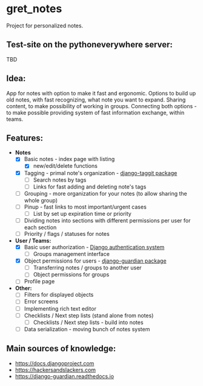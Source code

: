 # gret_notes

Project for personalized notes.

## Test-site on the pythoneverywhere server:

TBD

## Idea:

 App for notes with option to make it fast and ergonomic.
 Options to build up old notes, with fast recognizing, what note you want to expand.
 Sharing content, to make possibility of working in groups.
 Connecting both options - to make possible providing system of fast information exchange, within teams.

## Features:

* **Notes**
    * [X] Basic notes - index page with listing
        * [X] new/edit/delete functions
    * [X] Tagging - primal note's organization - [django-taggit package](https://django-taggit.readthedocs.io/en/latest/index.html)
        * [ ] Search notes by tags
        * [ ] Links for fast adding and deleting note's tags
    * [ ] Grouping - more organization for your notes (to allow sharing the whole group)
    * [ ] Pinup - fast links to most important/urgent cases
        * [ ] List by set up expiration time or priority
    * [ ] Dividing notes into sections with different permissions per user for each section
    * [ ] Priority / flags / statuses for notes

* **User / Teams:**
    * [X] Basic user authorization - [Django authentication system](https://docs.djangoproject.com/en/3.0/topics/auth/default/)
        * [ ] Groups management interface
    * [X] Object permissions for users - [django-guardian package](https://django-guardian.readthedocs.io)
        * [ ] Transferring notes / groups to another user
        * [ ] Object permissions for groups
    * [ ] Profile page

* **Other:**
    * [ ] Filters for displayed objects
    * [ ] Error screens
    * [ ] Implementing rich text editor
    * [ ] Checklists / Next step lists (stand alone from notes)
        * [ ] Checklists / Next step lists - build into notes
    * [ ] Data serialization - moving bunch of notes system 

## Main sources of knowledge:

* https://docs.djangoproject.com
* https://hackersandslackers.com
* https://django-guardian.readthedocs.io
